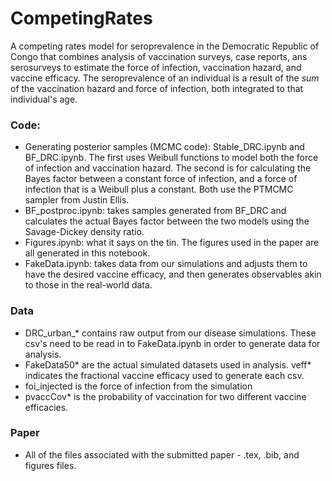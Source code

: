 # CompetingRates
A competing rates model for seroprevalence in the Democratic Republic of Congo that combines analysis of vaccination surveys, case reports, ans serosurveys to estimate the force of infection, vaccination hazard, and vaccine efficacy. The seroprevalence of an individual is a result of the _sum_ of the vaccination hazard and force of infection, both integrated to that individual's age.

### Code:
* Generating posterior samples (MCMC code): Stable_DRC.ipynb and BF_DRC.ipynb. The first uses Weibull functions to model both the force of infection and vaccination hazard. The second is for calculating the Bayes factor between a constant force of infection, and a force of infection that is a Weibull plus a constant. Both use the PTMCMC sampler from Justin Ellis.
* BF_postproc.ipynb: takes samples generated from BF_DRC and calculates the actual Bayes factor between the two models using the Savage-Dickey density ratio.
* Figures.ipynb: what it says on the tin. The figures used in the paper are all generated in this notebook.
* FakeData.ipynb: takes data from our simulations and adjusts them to have the desired vaccine efficacy, and then generates observables akin to those in the real-world data.

### Data
* DRC_urban_* contains raw output from our disease simulations. These csv's need to be read in to FakeData.ipynb in order to generate data for analysis.
* FakeData50* are the actual simulated datasets used in analysis. veff* indicates the fractional vaccine efficacy used to generate each csv.
* foi_injected is the force of infection from the simulation
* pvaccCov* is the probability of vaccination for two different vaccine efficacies.

### Paper
* All of the files associated with the submitted paper - .tex, .bib, and figures files.


